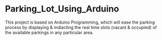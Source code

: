 # Parking_Lot_Using_Arduino
This project is based on Arduino Programming, which will ease the parking process by displaying &amp; indiacting  the real time slots (vacant &amp; occupied)  of the available parkings in any particular area.
